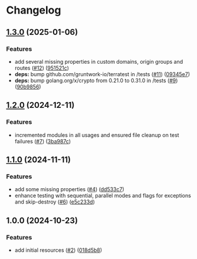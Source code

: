 # Changelog

## [1.3.0](https://github.com/CloudNationHQ/terraform-azure-fd/compare/v1.2.0...v1.3.0) (2025-01-06)


### Features

* add several missing properties in custom domains, origin groups and routes ([#12](https://github.com/CloudNationHQ/terraform-azure-fd/issues/12)) ([951521c](https://github.com/CloudNationHQ/terraform-azure-fd/commit/951521cf00173f7d91b1a9fb078a73e9b78c6ae4))
* **deps:** bump github.com/gruntwork-io/terratest in /tests ([#11](https://github.com/CloudNationHQ/terraform-azure-fd/issues/11)) ([09345e7](https://github.com/CloudNationHQ/terraform-azure-fd/commit/09345e78bcbd0d6fbeee36a4ceacb6b8aeb0ad6f))
* **deps:** bump golang.org/x/crypto from 0.21.0 to 0.31.0 in /tests ([#9](https://github.com/CloudNationHQ/terraform-azure-fd/issues/9)) ([90b9856](https://github.com/CloudNationHQ/terraform-azure-fd/commit/90b9856ec64ccc594fbe45b0e3634f6a12d0253e))

## [1.2.0](https://github.com/CloudNationHQ/terraform-azure-fd/compare/v1.1.0...v1.2.0) (2024-12-11)


### Features

* incremented modules in all usages and ensured file cleanup on test failures ([#7](https://github.com/CloudNationHQ/terraform-azure-fd/issues/7)) ([3ba987c](https://github.com/CloudNationHQ/terraform-azure-fd/commit/3ba987c6ce9af9db1dda7a78943e2e9a61bc0be1))

## [1.1.0](https://github.com/CloudNationHQ/terraform-azure-fd/compare/v1.0.0...v1.1.0) (2024-11-11)


### Features

* add some missing properties ([#4](https://github.com/CloudNationHQ/terraform-azure-fd/issues/4)) ([dd533c7](https://github.com/CloudNationHQ/terraform-azure-fd/commit/dd533c78c401752bd97f383a97cfc0551c9637f1))
* enhance testing with sequential, parallel modes and flags for exceptions and skip-destroy ([#6](https://github.com/CloudNationHQ/terraform-azure-fd/issues/6)) ([e5c233d](https://github.com/CloudNationHQ/terraform-azure-fd/commit/e5c233d1809b213afc533aea7783c1e553b85145))

## 1.0.0 (2024-10-23)


### Features

* add initial resources ([#2](https://github.com/CloudNationHQ/terraform-azure-fd/issues/2)) ([018d5b8](https://github.com/CloudNationHQ/terraform-azure-fd/commit/018d5b8fd107dfc2f9f4385db21c2c7013ea75ad))
